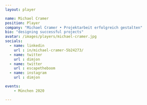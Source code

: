 ```yaml
---
layout: player

name: Michael Cramer
position: Player
company: "Michael Cramer • Projektarbeit erfolgreich gestalten"
bio: "designing successful projects"
avatar: /images/players/michael-cramer.jpg
socials:
  - name: linkedin
    url : in/michael-cramer-5b24273/
  - name: twitter
    url : dimjon
  - name: twitter
    url : escapetheboom
  - name: instagram
    url : dimjon

events:
    - München 2020

---
```

